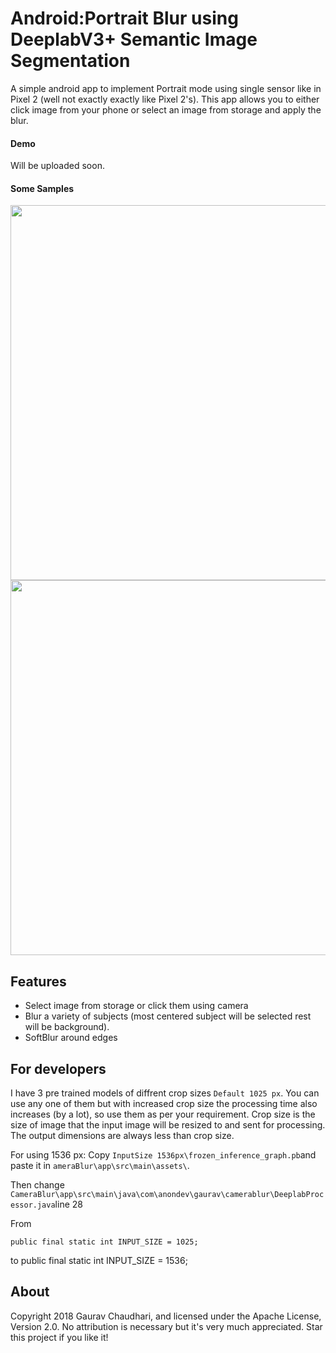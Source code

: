 Android:Portrait Blur using DeeplabV3+ Semantic Image Segmentation 
======================================================

A simple android app to implement Portrait mode using single sensor like in Pixel 2 (well not exactly exactly like Pixel 2's). This app allows you to either click image from your phone or select an image from storage and apply the blur.

#### Demo

Will be uploaded soon.

#### Some Samples

<p align="center">
    <img src="SampleImage/Image2" width=600><img src="SampleImage/Blurred2" width=600></br>
    
</p>


## Features

* Select image from storage or click them using camera
* Blur a variety of subjects (most centered subject will be selected rest will be background).
* SoftBlur around edges

## For developers

I have 3 pre trained models of diffrent crop sizes `Default 1025 px`. You can use any one of them but with increased crop size the processing time also increases (by a lot), so use them as per your requirement. Crop size is the size of image that the input image will be resized to and sent for processing. The output dimensions are always less than crop size.

For using 1536 px: Copy `InputSize 1536px\frozen_inference_graph.pb`and paste it in `ameraBlur\app\src\main\assets\`.

Then change 
`CameraBlur\app\src\main\java\com\anondev\gaurav\camerablur\DeeplabProcessor.java`line 28 

From 

	public final static int INPUT_SIZE = 1025;

to 
	public final static int INPUT_SIZE = 1536; 


## About

Copyright 2018 Gaurav Chaudhari, and licensed under the Apache License, Version 2.0. No attribution is necessary but it's very much appreciated. Star this project if you like it!


